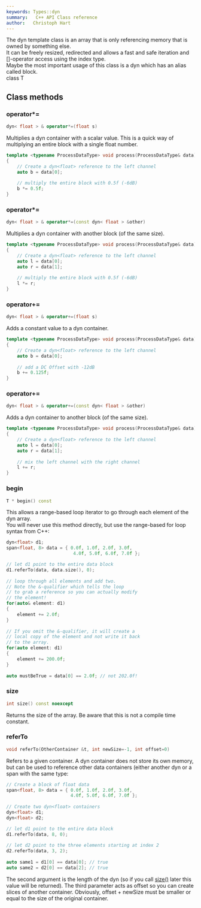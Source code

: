 ```yaml
---
keywords: Types::dyn
summary:   C++ API Class reference
author:   Christoph Hart
---
```


The dyn template class is an array that is only referencing memory that is owned by something else.  
It can be freely resized, redirected and allows a fast and safe iteration and []-operator access using the index type.  
Maybe the most important usage of this class is a dyn<float> which has an alias called block.   
class T
## Class methods

### operator*=

```cpp
dyn< float > & operator*=(float s)
```

Multiplies a dyn<float> container with a scalar value. This is a quick way of multiplying an entire block with a single float number.  

```cpp
template <typename ProcessDataType> void process(ProcessDataType& data)
{
    // Create a dyn<float> reference to the left channel
    auto b = data[0];
     
    // multiply the entire block with 0.5f (-6dB)
    b *= 0.5f;
}
```

  

### operator*=

```cpp
dyn< float > & operator*=(const dyn< float > &other)
```

Multiplies a dyn<float> container with another block (of the same size).  

```cpp
template <typename ProcessDataType> void process(ProcessDataType& data)
{
    // Create a dyn<float> reference to the left channel
    auto l = data[0];
    auto r = data[1];
     
    // multiply the entire block with 0.5f (-6dB)
    l *= r;
}
```

  

### operator+=

```cpp
dyn< float > & operator+=(float s)
```

Adds a constant value to a dyn<float> container.  

```cpp
template <typename ProcessDataType> void process(ProcessDataType& data)
{
    // Create a dyn<float> reference to the left channel
    auto b = data[0];
     
    // add a DC Offset with -12dB
    b += 0.125f;
}
```

  

### operator+=

```cpp
dyn< float > & operator+=(const dyn< float > &other)
```

Adds a dyn<float> container to another block (of the same size).  

```cpp
template <typename ProcessDataType> void process(ProcessDataType& data)
{
    // Create a dyn<float> reference to the left channel
    auto l = data[0];
    auto r = data[1];
     
    // mix the left channel with the right channel
    l += r;
}
```

  

### begin

```cpp
T * begin() const
```

This allows a range-based loop iterator to go through each element of the dyn array.  
You will never use this method directly, but use the range-based for loop syntax from C++:  

```cpp
dyn<float> d1;
span<float, 8> data = { 0.0f, 1.0f, 2.0f, 3.0f,
                         4.0f, 5.0f, 6.0f, 7.0f };

// let d1 point to the entire data block
d1.referTo(data, data.size(), 0);
 
// loop through all elements and add two.
// Note the &-qualifier which tells the loop
// to grab a reference so you can actually modify
// the element!
for(auto& element: d1)
{
    element += 2.0f;
}
 
// If you omit the &-qualifier, it will create a
// local copy of the element and not write it back
// to the array.
for(auto element: d1)
{
    element += 200.0f;
}
 
auto mustBeTrue = data[0] == 2.0f; // not 202.0f!
```

  

### size

```cpp
int size() const noexcept
```

Returns the size of the array. Be aware that this is not a compile time constant.   

### referTo

```cpp
void referTo(OtherContainer &t, int newSize=-1, int offset=0)
```

Refers to a given container. A dyn container does not store its own memory, but can be used to reference other data containers (either another dyn or a span with the same type:  

```cpp
// Create a block of float data
span<float, 8> data = { 0.0f, 1.0f, 2.0f, 3.0f,
                        4.0f, 5.0f, 6.0f, 7.0f };
                         
// Create two dyn<float> containers
dyn<float> d1;
dyn<float> d2;

// let d1 point to the entire data block
d1.referTo(data, 8, 0);
 
// let d2 point to the three elements starting at index 2
d2.referTo(data, 3, 2);
 
auto same1 = d1[0] == data[0]; // true
auto same2 = d2[0] == data[2]; // true
```

  
The second argument is the length of the dyn (so if you call [size()](/cpp_api/hise/structsnex_1_1_types_1_1dyn#size) later this value will be returned). The third parameter acts as offset so you can create slices of another container. Obviously, offset + newSize must be smaller or equal to the size of the original container.   
